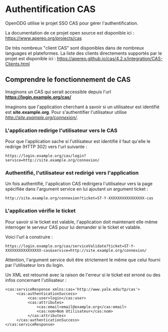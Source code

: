 # Authentification CAS

OpenODG utilise le projet SSO CAS pour gérer l'authentification.

La documentation de ce projet open source est disponible ici : https://www.apereo.org/projects/cas

De très nombreux "client CAS" sont disponibles dans de nombreux languages et plateformes. La liste des clients directements supportés par le projet est disponible ici : https://apereo.github.io/cas/4.2.x/integration/CAS-Clients.html

## Comprendre le fonctionnement de CAS

Imaginons un CAS qui serait accessible depuis l'url **https://login.example.org/cas/**

Imaginons que l'application cherchant à savoir si un utilisateur est identifié est **site.example.org**. Pour s'authentifier l'utilisateur utilise *http://site.example.org/connexion/*.

### L'application redirige l'utilisateur vers le CAS

Pour que l'application sache si l'utilisateur est identifié il faut qu'elle le redirige (HTTP 302) vers l'url suivante :

    https://login.example.org/cas/login?service=http://site.example.org/connexion/

### Authentifié, l'utilisateur est redirigé vers l'application

Un fois authentifié, l'application CAS redirigera l'utilisateur vers la page spécifiée dans l'argument service en lui ajoutant un argument ticket :

    http://site.example.org/connexion?ticket=ST-Y-XXXXXXXXXXXXXXXX-cas

### L'application vérifie le ticket

Pour savoir si le ticket est valable, l'application doit maintenant elle même interroger le serveur CAS pour lui demander si le ticket et valable. 

Voici l'url à construire :

    https://login.example.org/cas/serviceValidate?ticket=ST-Y-XXXXXXXXXXXXXXXX-cas&service=http://site.example.org/connexion/

Attention, l'argument service doit être strictement le même que celui fourni par l'utilisateur lors du login.

Un XML est retourné avec la raison de l'erreur si le ticket est erroné ou des infos concernant l'utilisateur :

    <cas:serviceResponse xmlns:cas='http://www.yale.edu/tp/cas'>
         <cas:authenticationSuccess>
              <cas:user>login</cas:user>
              <cas:attributes>
                  <cas:email>email@example.org</cas:email>
                  <cas:nom>Nom Utilisateur</cas:nom>
              </cas:attributes>
         </cas:authenticationSuccess>
    </cas:serviceResponse>


